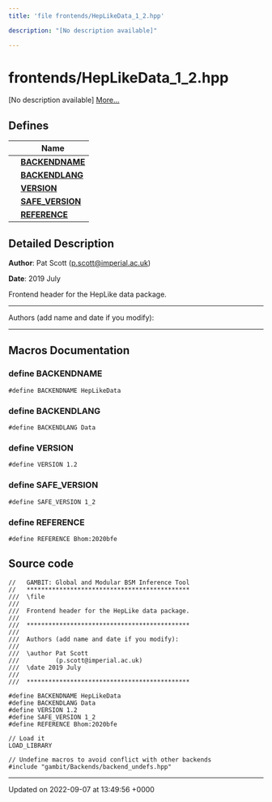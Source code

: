 ```yaml
---
title: 'file frontends/HepLikeData_1_2.hpp'

description: "[No description available]"

---
```


# frontends/HepLikeData_1_2.hpp



[No description available] [More...](#detailed-description)

## Defines

|                | Name           |
| -------------- | -------------- |
|  | **[BACKENDNAME](/documentation/code/files/heplikedata__1__2_8hpp/#define-backendname)**  |
|  | **[BACKENDLANG](/documentation/code/files/heplikedata__1__2_8hpp/#define-backendlang)**  |
|  | **[VERSION](/documentation/code/files/heplikedata__1__2_8hpp/#define-version)**  |
|  | **[SAFE_VERSION](/documentation/code/files/heplikedata__1__2_8hpp/#define-safe-version)**  |
|  | **[REFERENCE](/documentation/code/files/heplikedata__1__2_8hpp/#define-reference)**  |

## Detailed Description


**Author**: Pat Scott ([p.scott@imperial.ac.uk](mailto:p.scott@imperial.ac.uk)) 

**Date**: 2019 July

Frontend header for the HepLike data package.



------------------

Authors (add name and date if you modify):



------------------




## Macros Documentation

### define BACKENDNAME

```
#define BACKENDNAME HepLikeData
```


### define BACKENDLANG

```
#define BACKENDLANG Data
```


### define VERSION

```
#define VERSION 1.2
```


### define SAFE_VERSION

```
#define SAFE_VERSION 1_2
```


### define REFERENCE

```
#define REFERENCE Bhom:2020bfe
```


## Source code

```
//   GAMBIT: Global and Modular BSM Inference Tool
//   *********************************************
///  \file
///
///  Frontend header for the HepLike data package.
///
///  *********************************************
///
///  Authors (add name and date if you modify):
///
///  \author Pat Scott
///          (p.scott@imperial.ac.uk)
///  \date 2019 July
///
///  *********************************************

#define BACKENDNAME HepLikeData
#define BACKENDLANG Data
#define VERSION 1.2
#define SAFE_VERSION 1_2
#define REFERENCE Bhom:2020bfe

// Load it
LOAD_LIBRARY

// Undefine macros to avoid conflict with other backends
#include "gambit/Backends/backend_undefs.hpp"
```


-------------------------------

Updated on 2022-09-07 at 13:49:56 +0000
